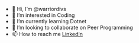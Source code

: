 - 👋 Hi, I’m @warriordivs
- 👀 I’m interested in Coding
- 🌱 I’m currently learning Dotnet
- 💞️ I’m looking to collaborate on Peer Programming
- 📫 How to reach me <a href="https://www.linkedin.com/in/divsthewarrior/"> LinkedIn </a>

<!---
warriordivs/warriordivs is a ✨ special ✨ repository because its `README.md` (this file) appears on your GitHub profile.
You can click the Preview link to take a look at your changes.
--->
